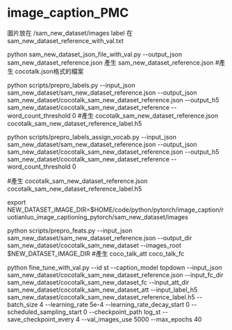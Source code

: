 # image_caption_PMC
圖片放在 /sam_new_dataset/images
label 在 sam_new_dataset_reference_with_val.txt

python sam_new_dataset_json_file_with_val.py --output_json sam_new_dataset_reference.json 產生 sam_new_dataset_reference.json #產生 cocotalk.json格式的檔案

python scripts/prepro_labels.py --input_json sam_new_dataset/sam_new_dataset_reference.json --output_json sam_new_dataset/cocotalk_sam_new_dataset_reference.json --output_h5 sam_new_dataset/cocotalk_sam_new_dataset_reference --word_count_threshold 0
#產生 cocotalk_sam_new_dataset_reference.json  cocotalk_sam_new_dataset_reference_label.h5

python scripts/prepro_labels_assign_vocab.py --input_json sam_new_dataset/sam_new_dataset_reference.json --output_json sam_new_dataset/cocotalk_sam_new_dataset_reference.json --output_h5 sam_new_dataset/cocotalk_sam_new_dataset_reference --
word_count_threshold 0

#產生 cocotalk_sam_new_dataset_reference.json  cocotalk_sam_new_dataset_reference_label.h5

export NEW_DATASET_IMAGE_DIR=$HOME/code/python/pytorch/image_caption/ruotianluo_image_captioning_pytorch/sam_new_dataset/images

python scripts/prepro_feats.py --input_json sam_new_dataset/sam_new_dataset_reference.json --output_dir sam_new_dataset/cocotalk_sam_new_dataset --images_root $NEW_DATASET_IMAGE_DIR
#產生 coco_talk_att coco_talk_fc

python fine_tune_with_val.py --id st --caption_model topdown --input_json sam_new_dataset/cocotalk_sam_new_dataset_reference.json --input_fc_dir sam_new_dataset/cocotalk_sam_new_dataset_fc --input_att_dir sam_new_dataset/cocotalk_sam_new_dataset_att --input_label_h5 sam_new_dataset/cocotalk_sam_new_dataset_reference_label.h5 --batch_size 4 --learning_rate 5e-4 --learning_rate_decay_start 0 --scheduled_sampling_start 0 --checkpoint_path log_st --save_checkpoint_every 4 --val_images_use 5000 --max_epochs 40
